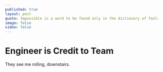 ```yaml
---
published: true
layout: post
quote: Impossible is a word to be found only in the dictionary of fools.
image: false
video: false
---
```


Engineer is Credit to Team
============================

They  see me rolling, downstairs.